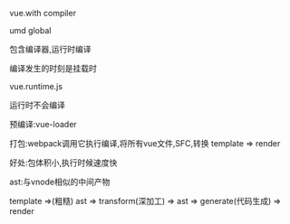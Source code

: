 vue.with compiler

umd global

包含编译器,运行时编译

编译发生的时刻是挂载时



vue.runtime.js

运行时不会编译

预编译:vue-loader

打包:webpack调用它执行编译,将所有vue文件,SFC,转换 template => render

好处:包体积小,执行时候速度快



ast:与vnode相似的中间产物



template =>(粗糙) ast => transform(深加工) => ast => generate(代码生成) => render

